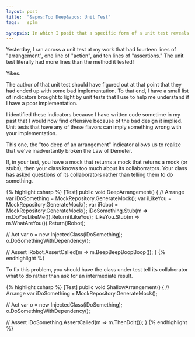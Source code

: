 ```yaml
---
layout: post
title:  "&apos;Too Deep&apos; Unit Test"
tags:   splm

synopsis: In which I posit that a specific form of a unit test reveals a bad implementation.
---
```

Yesterday, I ran across a unit test at my work that had fourteen lines of
"arrangement", one line of "action", and ten lines of "assertions." The unit
test literally had more lines than the method it tested!

Yikes.

The author of that unit test should have figured out at that point that they
had ended up with some bad implementation. To that end, I have a small list of
indicators brought to light by unit tests that I use to help me understand if
I have a poor implementation.

I identified these indicators because I have written code sometime in my past
that I would now find offensive because of the bad design it implied. Unit
tests that have any of these flavors can imply something wrong with your
implementation.

This one, the "too deep of an arrangement" indicator allows us to realize that
we've inadvertantly broken the Law of Demeter.

If, in your test, you have a mock that returns a mock that returns a mock (or
stubs), then your class knows too much about its collaborrators. Your class
has asked questions of its collaborators rather than telling them to do
something.

{% highlight csharp %}
[Test]
public void DeepArrangement() {
  // Arrange
  var iDoSomething = MockRepository.GenerateMock<IDoSomething>();
  var iLikeYou = MockRepository.GenerateMock<ILikeYou>();
  var iRobot = MockRepository.GenerateMock<IRobot>();
  iDoSomething.Stub(m => m.DoYouLikeMe()).Return(iLikeYou);
  iLikeYou.Stub(m => m.WhatAreYou()).Return(iRobot);

  // Act
  var o = new InjectedClass(iDoSomething);
  o.DoSomethingWithDependency();

  // Assert
  iRobot.AssertCalled(m => m.BeepBeepBoopBoop());
}
{% endhighlight %}

To fix this problem, you should have the class under test tell its
collaborator what to do rather than ask for an intermediate result.

{% highlight csharp %}
[Test]
public void ShallowArrangement() {
  // Arrange
  var iDoSomething = MockRepository.GenerateMock<IDoSomething>();

  // Act
  var o = new InjectedClass(iDoSomething);
  o.DoSomethingWithDependency();

  // Assert
  iDoSomething.AssertCalled(m => m.ThenDoIt());
}
{% endhighlight %}

